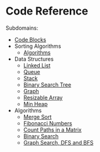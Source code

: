 # Code Reference

Subdomains:
- [Code Blocks](./code-blocks)
- Sorting Algorithms
	- [Algorithms](./IMSortAlgorithms)
- Data Structures
	- [Linked List](./IMLinkedList)
	- [Queue](./IMQueue)
	- [Stack](./IMStack)
	- [Binary Search Tree](./IMBinarySearchTree)
	- [Graph](./IMGraph)
	- [Resizable Array](./IMResizableArray)
	- [Min Heap](./IMMinHeap)
- Algorithms
	- [Merge Sort](./IMMergeSort)
	- [Fibonacci Numbers](./IMFibonacci)
	- [Count Paths in a Matrix](./IMCountPaths)
	- [Binary Search](./IMBinarySearch)
	- [Graph Search, DFS and BFS](./IMGraphSearch)
